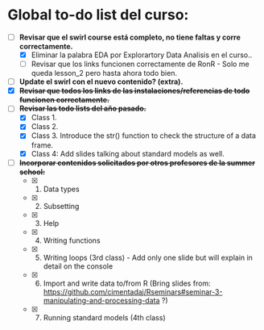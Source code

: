 # Global to-do list del curso:

- [ ] **Revisar que el swirl course está completo, no tiene faltas y corre correctamente.**
   - [x] Eliminar la palabra EDA por Explorartory Data Analisis en el curso..
   - [ ] Revisar que los links funcionen correctamente de RonR - Solo me queda lesson_2 pero hasta ahora todo bien.
- [ ] **Update el swirl con el nuevo contenido? (extra).**
- [x] ~~**Revisar que todos los links de las instalaciones/referencias de todo funcionen correctamente.**~~
- [ ] ~~**Revisar las todo lists del año pasado.**~~
   - [x] Class 1.
   - [x] Class 2.
   - [x] Class 3. Introduce the str() function to check the structure of a data frame.
   - [x] Class 4: Add slides talking about standard models as well.
- [ ] ~~**Incorporar contenidos solicitados por otros profesores de la summer school:**~~
   - [x] 1. Data types
   - [x] 2. Subsetting
   - [x] 3. Help
   - [x] 4. Writing functions
   - [x] 5. Writing loops (3rd class) - Add only one slide but will explain in detail on the console
   - [x] 6. Import and write data to/from R (Bring slides from: https://github.com/cimentadaj/Rseminars#seminar-3-manipulating-and-processing-data ?)
   - [x] 7. Running standard models (4th class)

